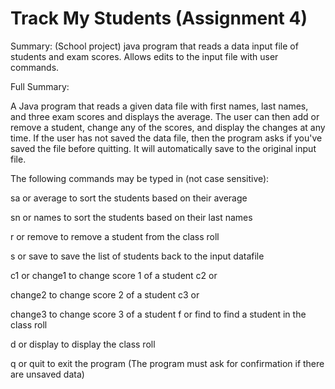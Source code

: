 Track My Students (Assignment 4)
=======================

Summary: 
(School project) java program that reads a data input file of students and exam scores. 
Allows edits to the input file with user commands.

Full Summary:

A Java program that reads a given data file with first names, last names, and three exam scores and displays the average.
The user can then add or remove a student, change any of the scores, and display the changes at any time. If the user has
not saved the data file, then the program asks if you've saved the file before quitting. It will automatically save to the
original input file.

The following commands may be typed in (not case sensitive):

sa or average to sort the students based on their average

sn or names to sort the students based on their last names

r or remove to remove a student from the class roll

s or save to save the list of students back to the input datafile

c1 or change1 to change score 1 of a student c2 or

change2 to change score 2 of a student c3 or

change3 to change score 3 of a student f or find to find a student in the class roll

d or display to display the class roll

q or quit to exit the program (The program must ask for confirmation if there are unsaved data)



